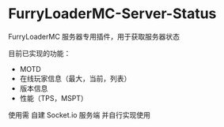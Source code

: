 # FurryLoaderMC-Server-Status
FurryLoaderMC 服务器专用插件，用于获取服务器状态

目前已实现的功能：
- MOTD
- 在线玩家信息（最大，当前，列表）
- 版本信息
- 性能（TPS，MSPT）

使用需 自建 Socket.io 服务端 并自行实现使用
